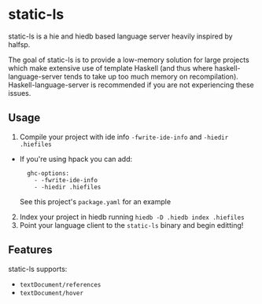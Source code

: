 # static-ls

static-ls is a hie and hiedb based language server heavily inspired by halfsp.

The goal of static-ls is to provide a low-memory solution for large projects which
make extensive use of template Haskell (and thus where haskell-language-server tends
to take up too much memory on recompilation). Haskell-language-server is recommended
if you are not experiencing these issues.

## Usage

1. Compile your project with ide info `-fwrite-ide-info` and `-hiedir .hiefiles`
  - If you're using hpack you can add:
    ```
      ghc-options:
        - -fwrite-ide-info
        - -hiedir .hiefiles
    ```
    See this project's `package.yaml` for an example
2. Index your project in hiedb running `hiedb -D .hiedb index .hiefiles`
3. Point your language client to the `static-ls` binary and begin editting!

## Features

static-ls supports:
- `textDocument/references`
- `textDocument/hover`
